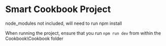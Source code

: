 # Smart Cookbook Project

node_modules not included, will need to run npm install

When running the project, ensure that you run `npm run dev` from within the Cookbook\Cookbook folder
